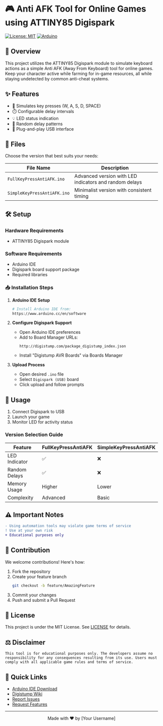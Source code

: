 # 🎮 Anti AFK Tool for Online Games using ATTINY85 Digispark

[![License: MIT](https://img.shields.io/badge/License-MIT-yellow.svg)](https://opensource.org/licenses/MIT)
[![Arduino](https://img.shields.io/badge/Arduino-00979D?style=flat&logo=Arduino&logoColor=white)](https://www.arduino.cc/)

## 📖 Overview

This project utilizes the ATTINY85 Digispark module to simulate keyboard actions as a simple Anti AFK (Away From Keyboard) tool for online games. Keep your character active while farming for in-game resources, all while staying undetected by common anti-cheat systems.

## ✨ Features

- 🎯 Simulates key presses (W, A, S, D, SPACE)
- ⏱️ Configurable delay intervals
- 💡 LED status indication
- 🎲 Random delay patterns
- 🔌 Plug-and-play USB interface

## 📁 Files

Choose the version that best suits your needs:

| File Name | Description |
|-----------|-------------|
| `FullKeyPressAntiAFK.ino` | Advanced version with LED indicators and random delays |
| `SimpleKeyPressAntiAFK.ino` | Minimalist version with consistent timing |

## 🛠️ Setup

### Hardware Requirements

- ATTINY85 Digispark module

### Software Requirements

- Arduino IDE
- Digispark board support package
- Required libraries

### 📥 Installation Steps

1. **Arduino IDE Setup**
   ```bash
   # Install Arduino IDE from:
   https://www.arduino.cc/en/software
   ```

2. **Configure Digispark Support**
   - Open Arduino IDE preferences
   - Add to Board Manager URLs:
     ```
     http://digistump.com/package_digistump_index.json
     ```
   - Install "Digistump AVR Boards" via Boards Manager

3. **Upload Process**
   - Open desired `.ino` file
   - Select `Digispark (USB)` board
   - Click upload and follow prompts

## 🎯 Usage

1. Connect Digispark to USB
2. Launch your game
3. Monitor LED for activity status

### Version Selection Guide

| Feature | FullKeyPressAntiAFK | SimpleKeyPressAntiAFK |
|---------|--------------------|-----------------------|
| LED Indicator | ✅ | ❌ |
| Random Delays | ✅ | ❌ |
| Memory Usage | Higher | Lower |
| Complexity | Advanced | Basic |

## ⚠️ Important Notes

```diff
- Using automation tools may violate game terms of service
! Use at your own risk
+ Educational purposes only
```

## 🤝 Contribution

We welcome contributions! Here's how:

1. Fork the repository
2. Create your feature branch
   ```bash
   git checkout -b feature/AmazingFeature
   ```
3. Commit your changes
4. Push and submit a Pull Request

## 📄 License

This project is under the MIT License. See [LICENSE](LICENSE) for details.

## ⚖️ Disclaimer

```
This tool is for educational purposes only. The developers assume no 
responsibility for any consequences resulting from its use. Users must 
comply with all applicable game rules and terms of service.
```

## 🔗 Quick Links

- [Arduino IDE Download](https://www.arduino.cc/en/software)
- [Digistump Wiki](http://digistump.com/wiki/digispark)
- [Report Issues](../../issues)
- [Request Features](../../issues)

---

<div align="center">
   Made with ❤️ by [Your Username]
</div>
